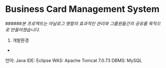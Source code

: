 Business Card Management System
=
######*본 프로젝트는 아날로그 명함의 효과적인 관리와 그룹원들간의 공유를 목적으로 만들어졌습니다.*

1. 개발환경
-

    
언어: Java
IDE: Eclipse
WAS: Apache Tomcat 7.0.73
DBMS: MySQL
    
